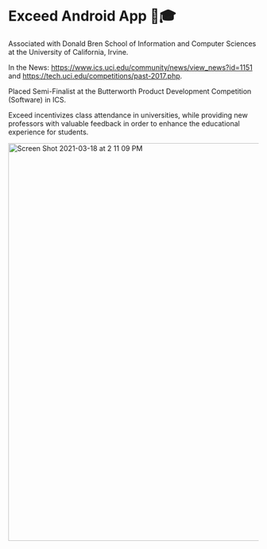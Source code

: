 # Exceed Android App 📲🎓

Associated with Donald Bren School of Information and Computer Sciences at the University of California, Irvine. 

In the News: https://www.ics.uci.edu/community/news/view_news?id=1151 and https://tech.uci.edu/competitions/past-2017.php. 

Placed Semi-Finalist at the Butterworth Product Development Competition (Software) in ICS.

Exceed incentivizes class attendance in universities, while providing new professors with valuable feedback in order to enhance the educational experience for students.

<img width="801" alt="Screen Shot 2021-03-18 at 2 11 09 PM" src="https://user-images.githubusercontent.com/19508013/111698390-fe688f00-87f3-11eb-9cd4-0f50bf1f1e28.png">
